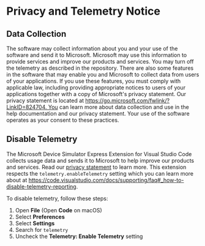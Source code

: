 # Privacy and Telemetry Notice

## Data Collection

The software may collect information about you and your use of the software and
send it to Microsoft. Microsoft may use this information to provide services and
improve our products and services. You may turn off the telemetry as described
in the repository. There are also some features in the software that may enable
you and Microsoft to collect data from users of your applications. If you use
these features, you must comply with applicable law, including providing
appropriate notices to users of your applications together with a copy of
Microsoft's privacy statement. Our privacy statement is located at
https://go.microsoft.com/fwlink/?LinkID=824704​​​​​​​. You can learn more about
data collection and use in the help documentation and our privacy statement.
Your use of the software operates as your consent to these practices.

## Disable Telemetry

The Microsoft Device Simulator Express Extension for Visual Studio Code collects
usage data and sends it to Microsoft to help improve our products and services.
Read our [privacy statement](https://privacy.microsoft.com/privacystatement) to
learn more. This extension respects the `telemetry.enableTelemetry` setting
which you can learn more about at
https://code.visualstudio.com/docs/supporting/faq#_how-to-disable-telemetry-reporting.

To disable telemetry, follow these steps:

1. Open **File** (Open **Code** on macOS)
2. Select **Preferences**
3. Select **Settings**
4. Search for `telemetry`
5. Uncheck the **Telemetry: Enable Telemetry** setting

